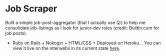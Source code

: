 # Job Scraper

Built a simple job-post-aggregator (that I actually use :open_mouth:) to help me consolidate job-listings as I look for junior-dev roles (credit: BuiltIn.com for job posts).
- Ruby on Rails + Nokogiri + HTML/CSS + Deployed on Heroku... You can view it live on the interwebs in its current state [here](https://job-scraper-2018.herokuapp.com/).

